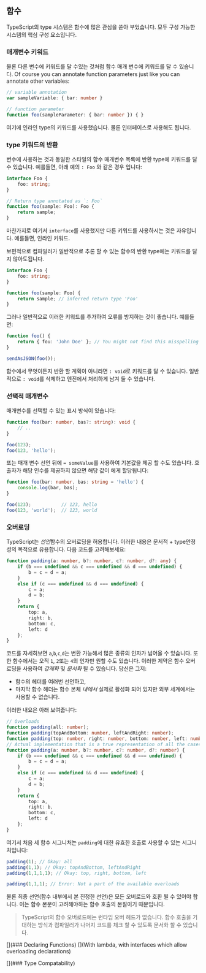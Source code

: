 ## 함수
TypeScript의 type 시스템은 함수에 많은 관심을 쏟아 부었습니다. 모두 구성 가능한 시스템의 핵심 구성 요소입니다.

### 매개변수 키워드
물론 다른 변수에 키워드를 달 수있는 것처럼 함수 매개 변수에 키워드를 달 수 있습니다.
Of course you can annotate function parameters just like you can annotate other variables:

```ts
// variable annotation
var sampleVariable: { bar: number }

// function parameter
function foo(sampleParameter: { bar: number }) { }
```

여기에 인라인 type의 키워드를 사용했습니다. 물론 인터페이스로 사용해도 됩니다.

### type 키워드의 반환

변수에 사용하는 것과 동일한 스타일의 함수 매개변수 목록에 반환 type에 키워드를 달 수 있습니다. 예를들면, 아래 예의 `: Foo` 와 같은 경우 입니다:

```ts
interface Foo {
    foo: string;
}

// Return type annotated as `: Foo`
function foo(sample: Foo): Foo {
    return sample;
}
```

마찬가지로 여기서 `interface`를 사용했지만 다른 키워드를 사용하시는 것은 자유입니다. 예를들면, 인라인 키워드. 

보편적으로 컴파일러가 일반적으로 추론 할 수 있는 함수의 반환 type에는 키워드를 달지 않아도됩니다.

```ts
interface Foo {
    foo: string;
}

function foo(sample: Foo) {
    return sample; // inferred return type 'Foo'
}
```

그러나 일반적으로 이러한 키워드를 추가하여 오류를 방지하는 것이 좋습니다. 예를들면:

```ts
function foo() {
    return { fou: 'John Doe' }; // You might not find this misspelling `foo` till it's too late
}

sendAsJSON(foo());
```

함수에서 무엇이든지 반환 할 계획이 아니라면 `: void`로 키워드를 달 수 있습니다. 일반적으로 `: void`를 삭제하고 엔진에서 처리하게 남겨 둘 수 있습니다.

### 선택적 매개변수
매개변수를 선택할 수 있는 표시 방식이 있습니다:

```ts
function foo(bar: number, bas?: string): void {
    // ..
}

foo(123);
foo(123, 'hello');
```

또는 매개 변수 선언 뒤에 `= someValue`를 사용하여 기본값을 제공 할 수도 있습니다. 호출자가 해당 인수를 제공하지 않으면 해당 값이 에게 할당됩니다:

```ts
function foo(bar: number, bas: string = 'hello') {
    console.log(bar, bas);
}

foo(123);           // 123, hello
foo(123, 'world');  // 123, world
```

### 오버로딩
TypeScript는 *선언*함수의 오버로딩을 허용합니다. 이러한 내용은 문서적 + type안정성의 목적으로 유용합니다. 다음 코드를 고려해보세요: 

```ts
function padding(a: number, b?: number, c?: number, d?: any) {
    if (b === undefined && c === undefined && d === undefined) {
        b = c = d = a;
    }
    else if (c === undefined && d === undefined) {
        c = a;
        d = b;
    }
    return {
        top: a,
        right: b,
        bottom: c,
        left: d
    };
}
```

코드를 자세히보면 `a`,`b`,`c`,`d`는 변환 가능해서 많은 종류의 인자가 넘어올 수 있습니다.  또한 함수에서는 오직 `1`, `2`또는 `4`의 인자만 원할 수도 있습니다. 이러한 제약은 함수 오버로딩을 사용하여 *강제화* 및 *문서화* 될 수 있습니다. 당신은 그저:

* 함수의 헤더를 여러번 선언하고,
* 마지막 함수 헤더는 함수 본체 *내에서* 실제로 활성화 되어 있지만 외부 세계에서는 사용할 수 없습니다.

이러한 내요은 아래 보여줍니다:

```ts
// Overloads
function padding(all: number);
function padding(topAndBottom: number, leftAndRight: number);
function padding(top: number, right: number, bottom: number, left: number);
// Actual implementation that is a true representation of all the cases the function body needs to handle
function padding(a: number, b?: number, c?: number, d?: number) {
    if (b === undefined && c === undefined && d === undefined) {
        b = c = d = a;
    }
    else if (c === undefined && d === undefined) {
        c = a;
        d = b;
    }
    return {
        top: a,
        right: b,
        bottom: c,
        left: d
    };
}
```

여기서 처음 세 함수 시그니처는 `padding`에 대한 유효한 호출로 사용할 수 있는 시그니처입니다:

```ts
padding(1); // Okay: all
padding(1,1); // Okay: topAndBottom, leftAndRight
padding(1,1,1,1); // Okay: top, right, bottom, left

padding(1,1,1); // Error: Not a part of the available overloads
```


물론 최종 선언(함수 내부에서 본 진정한 선언)은 모든 오버로드와 호환 될 수 있어야 합니다. 이는 함수 본문이 고려해야하는 함수 호출의 본질이기 때문입니다.

> TypeScript의 함수 오버로드에는 런타임 오버 헤드가 없습니다. 함수 호출을 기대하는 방식과 컴파일러가 나머지 코드를 체크 할 수 있도록 문서화 할 수 있습니다.

[](### Declaring Functions)
[](With lambda, with interfaces which allow overloading declarations)

[](### Type Compatability)
